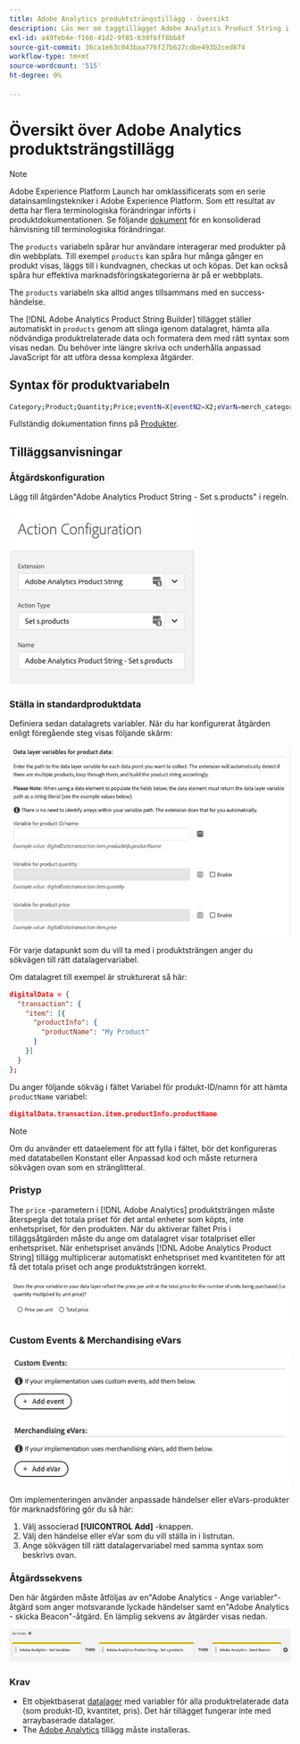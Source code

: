 ```yaml
---
title: Adobe Analytics produktsträngstillägg - översikt
description: Läs mer om taggtillägget Adobe Analytics Product String i Adobe Experience Platform.
exl-id: a49feb4e-f166-41d2-9f85-639f6ff8bb8f
source-git-commit: 36ca1e63c043baa776f27b627cdbe493b2ced674
workflow-type: tm+mt
source-wordcount: '515'
ht-degree: 0%

---
```


# Översikt över Adobe Analytics produktsträngstillägg

>[!NOTE]
>
>Adobe Experience Platform Launch har omklassificerats som en serie datainsamlingstekniker i Adobe Experience Platform. Som ett resultat av detta har flera terminologiska förändringar införts i produktdokumentationen. Se följande [dokument](../../../term-updates.md) för en konsoliderad hänvisning till terminologiska förändringar.

The `products` variabeln spårar hur användare interagerar med produkter på din webbplats. Till exempel `products` kan spåra hur många gånger en produkt visas, läggs till i kundvagnen, checkas ut och köpas. Det kan också spåra hur effektiva marknadsföringskategorierna är på er webbplats.

The `products` variabeln ska alltid anges tillsammans med en success-händelse.

The [!DNL Adobe Analytics Product String Builder] tillägget ställer automatiskt in `products` genom att slinga igenom datalagret, hämta alla nödvändiga produktrelaterade data och formatera dem med rätt syntax som visas nedan. Du behöver inte längre skriva och underhålla anpassad JavaScript för att utföra dessa komplexa åtgärder.

## Syntax för produktvariabeln

```bash
Category;Product;Quantity;Price;eventN=X|eventN2=X2;eVarN=merch_category|eVarN2=merch_category2
```

Fullständig dokumentation finns på [Produkter](https://experienceleague.adobe.com/docs/analytics/implementation/vars/page-vars/products.html).

## Tilläggsanvisningar

### Åtgärdskonfiguration

Lägg till åtgärden&quot;Adobe Analytics Product String - Set s.products&quot; i regeln.

![Åtgärdskonfiguration](./images/screenshot-action-config.png)

### Ställa in standardproduktdata

Definiera sedan datalagrets variabler. När du har konfigurerat åtgärden enligt föregående steg visas följande skärm:

![Standardfält](./images/screenshot-standard-fields.png)

För varje datapunkt som du vill ta med i produktsträngen anger du sökvägen till rätt datalagervariabel.

Om datalagret till exempel är strukturerat så här:

```json
digitalData = {
  "transaction": {
    "item": [{
      "productInfo": {
        "productName": "My Product"
      }
    }]
  }
};
```

Du anger följande sökväg i fältet Variabel för produkt-ID/namn för att hämta `productName` variabel:

```json
digitalData.transaction.item.productInfo.productName
```

>[!NOTE]
>
>Om du använder ett dataelement för att fylla i fältet, bör det konfigureras med datatabellen Konstant eller Anpassad kod och måste returnera sökvägen ovan som en stränglitteral.

### Pristyp

The `price` -parametern i [!DNL Adobe Analytics] produktsträngen måste återspegla det totala priset för det antal enheter som köpts, inte enhetspriset, för den produkten. När du aktiverar fältet Pris i tilläggsåtgärden måste du ange om datalagret visar totalpriset eller enhetspriset. När enhetspriset används [!DNL Adobe Analytics Product String] tillägg multiplicerar automatiskt enhetspriset med kvantiteten för att få det totala priset och ange produktsträngen korrekt.

![Pristyp](./images/screenshot-price-type.png)

### Custom Events &amp; Merchandising eVars

![Event och eVars](./images/screenshot-events-evars.png)

Om implementeringen använder anpassade händelser eller eVars-produkter för marknadsföring gör du så här:

1. Välj associerad **[!UICONTROL Add]** -knappen.
1. Välj den händelse eller eVar som du vill ställa in i listrutan.
1. Ange sökvägen till rätt datalagervariabel med samma syntax som beskrivs ovan.

### Åtgärdssekvens

Den här åtgärden måste åtföljas av en&quot;Adobe Analytics - Ange variabler&quot;-åtgärd som anger motsvarande lyckade händelser samt en&quot;Adobe Analytics - skicka Beacon&quot;-åtgärd. En lämplig sekvens av åtgärder visas nedan.

![Standardfält](./images/screenshot-action-type.png)

### Krav

* Ett objektbaserat [datalager](https://theblog.adobe.com/data-layers-buzzword-best-practice/) med variabler för alla produktrelaterade data (som produkt-ID, kvantitet, pris). Det här tillägget fungerar inte med arraybaserade datalager.
* The [Adobe Analytics](../analytics/overview.md) tillägg måste installeras.
